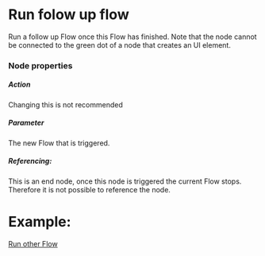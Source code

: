 # Run folow up flow
Run a follow up Flow once this Flow has finished. Note that the node cannot be connected to the green dot of a node that creates an UI element.

### Node properties
##### Action
Changing this is not recommended
##### Parameter
The new Flow that is triggered.
##### Referencing:
This is an end node, once this node is triggered the current Flow stops. Therefore it is not possible to reference the node.

# Example:
[Run other Flow](https://github.com/conneqtDocumentation/connectDocumentation/blob/main/Nodes/Examples/RunOtherFlow.md)
